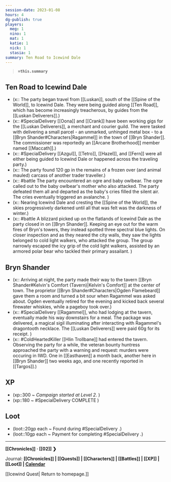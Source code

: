 ```yaml
---
session-date: 2023-01-08
hours: 4
dg-publish: true
players: 
  meg: 1
  nino: 1
  mat: 1
  katie: 1
  nick: 1
  stasia: 1
summary: Ten Road to Icewind Dale
---
```

> **`=this.summary`**
## Ten Road to Icewind Dale
- (x:: The party began travel from [[Luskan]], south of the [[Spine of the World]], to Icewind Dale. They were being guided along [[Ten Road]], which has become increasingly treacherous, by guides from the [[Luskan Deliverers]].)
- (x:: #SpecialDelivery [[Oona]] and [[Crank]] have been working gigs for the [[Luskan Deliverers]], a merchant and courier guild. The were tasked with delivering a small parcel - an unmarked, unhinged metal box - to a [[Bryn Shander#Characters|Ragammel]] in the town of [[Bryn Shander]]. The commissioner was reportedly an [[Arcane Brotherhood]] member named [[Maccath]].) 
- (x:: #SpecialDelivery [[Azgul]], [[Tetro]], [[Hazel]], and [[Fern]] were all either being guided to Icewind Dale or happened across the traveling party.)
- (x:: The party found 120 gp in the remains of a frozen over (and animal mauled) carcass of another trader traveller.)
- (x:: #battle The party encountered an ogre and baby owlbear. The ogre called out to the baby owlbear's mother who also attacked. The party defeated them all and departed as the baby's cries filled the silent air. The cries eventually triggered an avalanche. )
- (x:: Nearing Icewind Dale and cresting the [[Spine of the World]], the skies progressively darkened until all that was felt was the darkness of winter.)
- (x:: #battle A blizzard picked up on the flatlands of Icewind Dale as the party closed in on [[Bryn Shander]]. Keeping an eye out for the warm fires of Bryn's towers, they instead spotted three spectral blue lights. On closer inspection and as they neared the city walls, they saw the lights belonged to cold light walkers, who attacked the group. The group narrowly escaped the icy grip of the cold light walkers, assisted by an armored polar bear who tackled their primary assailant. )

## Bryn Shander
- (x:: Arriving at night, the party made their way to the tavern [[Bryn Shander#Kelvin's Comfort (Tavern)|Kelvin's Comfort]] at the center of town. The proprietor [[Bryn Shander#Characters|Ogden Flamebeard]] gave them a room and turned a bit sour when Ragammel was asked about. Ogden eventually retired for the evening and kicked back several firewater whiskies, while a pageboy took over.)
- (x:: #SpecialDelivery [[Ragammel]], who had lodging at the tavern, eventually made his way downstairs for a meal. The package was delivered, a magical sigil illuminating after interacting with Ragammel's dragontooth necklace. The [[Luskan Deliverers]] were paid 60g for its receipt. )
- (x:: #ColdHeartedKiller [[Hlin Trollbane]] had entered the tavern. Observing the party for a while, the veteran bounty huntress approached the party with a warning and request: murders were occuring in IWD. One in [[Easthaven]] a month back, another here in [[Bryn Shander]] two weeks ago, and one recently reported in [[Targos]].)

## XP
- (xp::300 ~ *Campaign started at Level 2.* )
- (xp::180 ~ #SpecialDelivery COMPLETE )

## Loot
- (loot::20gp each ~ Found during #SpecialDelivery .)
- (loot::10gp each ~ Payment for completing #SpecialDelivery .)

---
**[[Chronicles]] · [[02]]  ❯**

Journal: **[[Chronicles]] | [[Quests]] |  [[Characters]] | [[Battles]] | [[XP]] | [[Loot]] | [Calendar](https://app.fantasy-calendar.com/calendars/38f9e3f5098bac1f655a4fb4241f35eb)**

[[Icewind Quest| Return to homepage.]]
